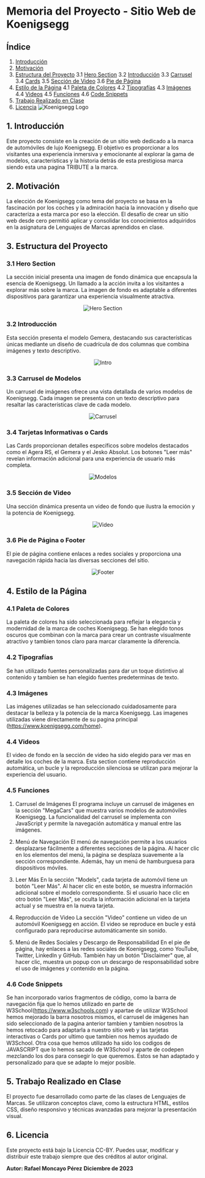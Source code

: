 
# Memoria del Proyecto - Sitio Web de Koenigsegg

## Índice
1. [Introducción](#1-introducción)
2. [Motivación](#2-motivación)
3. [Estructura del Proyecto](#3-estructura-del-proyecto)
   3.1 [Hero Section](#31-hero-section)
   3.2 [Introducción](#32-introducción)
   3.3 [Carrusel](#33-carrusel)
   3.4 [Cards](#34-cards)
   3.5 [Sección de Video](#35-sección-de-video)
   3.6 [Pie de Página](#36-pie-de-página)
4. [Estilo de la Página](#4-estilo-de-la-página)
   4.1 [Paleta de Colores](#41-paleta-de-colores)
   4.2 [Tipografías](#42-tipografías)
   4.3 [Imágenes](#43-imágenes)
   4.4 [Videos](#44-videos)
   4.5 [Funciones](#45-code-snippets)
   4.6 [Code Snippets](#46-code-snippets)
6. [Trabajo Realizado en Clase](#5-trabajo-realizado-en-clase)
7. [Licencia](#6-licencia)
![Koenigsegg Logo](./imagenes/logo.png)
## 1. Introducción
Este proyecto consiste en la creación de un sitio web dedicado a la marca de automóviles de lujo Koenigsegg. El objetivo es proporcionar a los visitantes una experiencia inmersiva y emocionante al explorar la gama de modelos, características y la historia detrás de esta prestigiosa marca siendo esta una pagina TRIBUTE a la marca.

## 2. Motivación
La elección de Koenigsegg como tema del proyecto se basa en la fascinación por los coches y la admiración hacia la innovación y diseño que caracteriza a esta marca por eso la elección. El desafío de crear un sitio web desde cero permitió aplicar y consolidar los conocimientos adquiridos en la asignatura de Lenguajes de Marcas aprendidos en clase.

## 3. Estructura del Proyecto
### 3.1 Hero Section
La sección inicial presenta una imagen de fondo dinámica que encapsula la esencia de Koenigsegg. Un llamado a la acción invita a los visitantes a explorar más sobre la marca. La imagen de fondo es adaptable a diferentes dispositivos para garantizar una experiencia visualmente atractiva.
<p align="center">
  <img src="./imagenes/imagenhero" alt="Hero Section">
</p>

### 3.2 Introducción
Esta sección presenta el modelo Gemera, destacando sus características únicas mediante un diseño de cuadrícula de dos columnas que combina imágenes y texto descriptivo.
<p align="center">
  <img src="./imagenes/imagenIntro" alt="Intro">
</p>

### 3.3 Carrusel de Modelos
Un carrusel de imágenes ofrece una vista detallada de varios modelos de Koenigsegg. Cada imagen se presenta con un texto descriptivo para resaltar las características clave de cada modelo.
<p align="center">
  <img src="./imagenes/imagencarrusell" alt="Carrusel">
</p>

### 3.4 Tarjetas Informativas o Cards
Las Cards proporcionan detalles específicos sobre modelos destacados como el Agera RS, el Gemera y el Jesko Absolut. Los botones "Leer más" revelan información adicional para una experiencia de usuario más completa.
<p align="center">
  <img src="./imagenes/imagenmodelos" alt="Modelos">
</p>

### 3.5 Sección de Video
Una sección dinámica presenta un video de fondo que ilustra la emoción y la potencia de Koenigsegg. 
<p align="center">
  <img src="./imagenes/imagenvideo" alt="Video">
</p>

### 3.6 Pie de Página o Footer
El pie de página contiene enlaces a redes sociales y proporciona una navegación rápida hacia las diversas secciones del sitio.
<p align="center">
  <img src="./imagenes/imagenfooter" alt="Footer">
</p>

## 4. Estilo de la Página
### 4.1 Paleta de Colores
La paleta de colores ha sido seleccionada para reflejar la elegancia y modernidad de la marca de coches Koenigsegg. Se han elegido tonos oscuros que combinan con la marca para crear un contraste visualmente atractivo y tambien tonos claro para marcar claramente la diferencia.

### 4.2 Tipografías
Se han utilizado fuentes personalizadas para dar un toque distintivo al contenido y tambien se han elegido fuentes predeterminas de texto. 

### 4.3 Imágenes
Las imágenes utilizadas se han seleccionado cuidadosamente para destacar la belleza y la potencia de la marca Koenigsegg. Las imagenes utilizadas viene directamente de su pagina principal (https://www.koenigsegg.com/home).

### 4.4 Videos
El video de fondo en la sección de video ha sido elegido para ver mas en detalle los coches de la marca. Esta section contiene reproducción automática, un bucle y la reproducción silenciosa se utilizan para mejorar la experiencia del usuario.

### 4.5 Funciones
   1. Carrusel de Imágenes
   El programa incluye un carrusel de imágenes en la sección "MegaCars" que muestra varios modelos de automóviles Koenigsegg. La funcionalidad del carrusel se implementa con JavaScript     y permite la navegación automática y manual entre las imágenes.

   2. Menú de Navegación
   El menú de navegación permite a los usuarios desplazarse fácilmente a diferentes secciones de la página. Al hacer clic en los elementos del menú, la página se desplaza suavemente a      la sección correspondiente. Además, hay un menú de hamburguesa para dispositivos móviles.
   
   3. Leer Más
   En la sección "Models", cada tarjeta de automóvil tiene un botón "Leer Más". Al hacer clic en este botón, se muestra información adicional sobre el modelo correspondiente. Si el         usuario hace clic en otro botón "Leer Más", se oculta la información adicional en la tarjeta actual y se muestra en la nueva tarjeta.
   
   4. Reproducción de Video
   La sección "Video" contiene un video de un automóvil Koenigsegg en acción. El video se reproduce en bucle y está configurado para reproducirse automáticamente sin sonido.
   
   5. Menú de Redes Sociales y Descargo de Responsabilidad
   En el pie de página, hay enlaces a las redes sociales de Koenigsegg, como YouTube, Twitter, LinkedIn y GitHub. También hay un botón "Disclaimer" que, al hacer clic, muestra un popup     con un descargo de responsabilidad sobre el uso de imágenes y contenido en la página.

### 4.6 Code Snippets
Se han incorporado varios fragmentos de código, como la barra de navegación fija que lo hemos utilizado en parte de W3School(https://www.w3schools.com) y apartae de utilizar W3School hemos mejorado la barra nosotros mismos, el carrusel de imágenes  han sido seleccionado de la pagina anterior tambien y tambien nosotros la hemos retocado para adaptarla a nuestro sitio web y las tarjetas interactivas o Cards por ultimo que tambien nos hemos ayudado de W3School. Otra cosa que hemos utilizado ha sido los codigos de JAVASCRIPT que lo hemos sacado de  W3School y aparte de codepen mezclando los dos para consegir lo que queremos. Estos se han adaptado y personalizado para que se adapte lo mejor posible.

## 5. Trabajo Realizado en Clase
El proyecto fue desarrollado como parte de las clases de Lenguajes de Marcas. Se utilizaron conceptos clave, como la estructura HTML, estilos CSS, diseño responsivo y técnicas avanzadas para mejorar la presentación visual.

## 6. Licencia
Este proyecto está bajo la Licencia CC-BY. Puedes usar, modificar y distribuir este trabajo siempre que des créditos al autor original.

**Autor: Rafael Moncayo Pérez**
**Diciembre de 2023**
